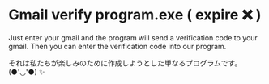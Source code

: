 # Gmail verify program.exe ( expire ❌ )

Just enter your gmail and the program will send a verification code to your gmail.
Then you can enter the verification code into our program.

それは私たちが楽しみのために作成しようとした単なるプログラムです。(●'◡'●) ✨
